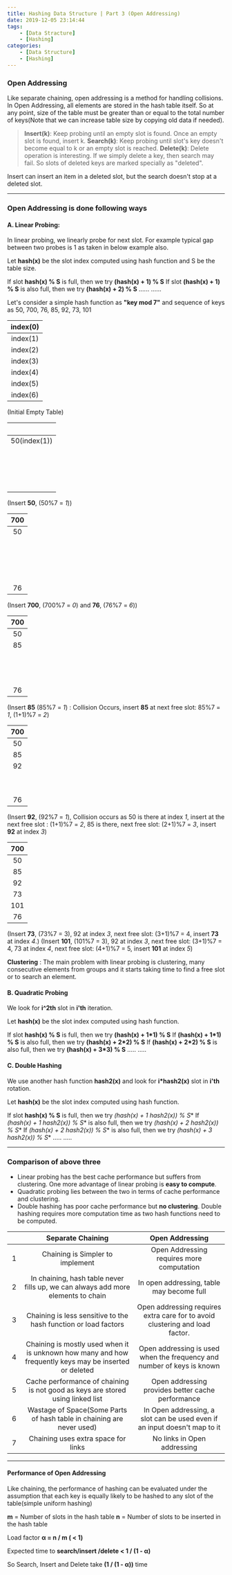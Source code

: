 ```yaml
---
title: Hashing Data Structure | Part 3 (Open Addressing)
date: 2019-12-05 23:14:44
tags:
    - [Data Stracture]
    - [Hashing]
categories:
    - [Data Structure]
    - [Hashing]
---
```


### Open Addressing
Like separate chaining, open addressing is a method for handling collisions. In Open Addressing, all elements are stored in the hash table itself. So at any point, size of the table must be greater than or equal to the total number of keys(Note that we can increase table size by copying old data if needed).

<!-- more -->

> **Insert(k)**: Keep probing until an empty slot is found. Once an empty slot is found, insert k.
> **Search(k)**: Keep probing until slot's key doesn't become equal to k or an empty slot is reached. 
> **Delete(k)**: Delete operation is interesting. If we simply delete a key, then search may fail. So slots of deleted keys are marked specially as "deleted".

Insert can insert an item in a deleted slot, but the search doesn't stop at a deleted slot. 

---

### Open Addressing is done following ways
#### A. Linear Probing: 
In linear probing, we linearly probe for next slot. For example typical gap between two probes is 1 as taken in below example also. 
	
Let **hash(x)** be the slot index computed using hash function and S be the table size. 
	
If slot **hash(x) % S** is full, then we try **(hash(x) + 1) % S**
If slot **(hash(x) + 1) % S** is also full, then we try **(hash(x) + 2) % S**
......
......


Let's consider a simple  hash function as **"key mod 7"** and sequence of keys as 50, 700, 76, 85, 92, 73, 101

| index(0) |
|:--------:|
| index(1) |
| index(2) |
| index(3) |
| index(4) |
| index(5) |
| index(6) |


(Initial Empty Table)

|    &emsp;    |
|:------------:|
| 50(index(1)) |
|    &emsp;    |
|    &emsp;    |
|    &emsp;    |
|    &emsp;    |


(Insert **50**, (50%7 = _1_))

|   700  |
|:------:|
|   50   |
| &emsp; |
| &emsp; |
| &emsp; |
| &emsp; |
|   76   |


(Insert **700**, (700%7 = _0_) and **76**, (76%7 = _6_))
		
|   700  |
|:------:|
|   50   |
|   85   |
| &emsp; |
| &emsp; |
| &emsp; |
|   76   |


(Insert **85** (85%7 = _1_) : Collision Occurs, insert **85** at next free slot: 85%7 = _1_, (1+1)%7 = _2_)
		
|   700  |
|:------:|
|   50   |
|   85   |
|   92   |
| &emsp; |
| &emsp; |
|   76   |


(Insert **92**, (92%7 = _1_), Collision occurs as 50 is there at index _1_, insert at the next free slot : (1+1)%7 = _2_, 85 is there, next free slot: (2+1)%7 = _3_, insert **92** at index _3_)
		
|   700  |
|:------:|
|   50   |
|   85   |
|   92   |
|   73   |
|   101  |
|   76   |


(Insert **73**, (73%7 = 3), 92 at index _3_, next free slot: (3+1)%7 = 4, insert **73** at index _4_.)
(Insert **101**, (101%7 = 3), 92 at index _3_, next free slot: (3+1)%7 = 4, 73 at index _4_, next free slot: (4+1)%7 = 5, insert **101** at index _5_)
		
**Clustering** : The main problem with linear probing is clustering, many consecutive elements from groups and it starts taking time to find a free slot or to search an element. 

#### B. Quadratic Probing
We look for **i^2th** slot in **i'th** iteration.
	
Let **hash(x)** be the slot index computed using hash function.

If slot **hash(x) % S** is full, then we try **(hash(x) + 1*1) % S**
If **(hash(x) + 1*1) % S** is also full, then we try **(hash(x) + 2*2) % S**
If **(hash(x) + 2*2) % S** is also full, then we try **(hash(x) + 3*3) % S**
.....
.....

#### C. Double Hashing
We use another hash function **hash2(x)** and look for **i*hash2(x)** slot in **i'th** rotation.

Let **hash(x)** be the slot index computed using hash function.

If slot **hash(x) % S** is full, then we try **(hash(x) + 1* hash2(x)) % S**
If **(hash(x) + 1* hash2(x)) % S** is also full, then we try **(hash(x) + 2* hash2(x)) % S**
If **(hash(x) + 2* hash2(x)) % S** is also full, then we try **(hash(x) + 3* hash2(x)) % S**
.....
.....
	

---

### Comparison of above three
- Linear probing has the best cache performance but suffers from clustering. One more advantage of linear probing is **easy to compute**.
- Quadratic probing lies between the two in terms of cache performance and clustering. 
- Double hashing has poor cache performance but **no clustering**. Double hashing requires more computation time as two hash functions need to be computed. 


| &emsp; | Separate Chaining	 | Open Addressing |
|:------:|:---------------------:|:---------------:|
|   1    |	Chaining is Simpler to implement |	Open Addressing requires more computation |
|   2    |	In chaining, hash table never fills up, we can always add more elements to chain |	In open addressing, table may become full |
|   3    |	Chaining is less sensitive to the hash function or load factors |	Open addressing requires extra care for to avoid clustering and load factor. |
|   4    |	Chaining is mostly used when it is unknown how many and how frequently keys may be inserted or deleted |	Open addressing is used when the frequency and number of keys is known |
|   5    |	Cache performance of chaining is not good as keys are stored using linked list |	Open addressing provides better cache performance |
|   6    |	Wastage of Space(Some Parts of hash table in chaining are never used) |	In Open addressing, a slot can be used even if an input doesn't map to it |
|   7    |	Chaining uses extra space for links	 | No links in Open addressing |

---

#### Performance of Open Addressing
Like chaining, the performance of hashing can be evaluated under the assumption that each key is equally likely to be hashed to any slot of the table(simple uniform hashing)

**m** = Number of slots in the hash table
**n** = Number of slots to be inserted in the hash table

Load factor **α = n / m ( < 1)**

Expected time to **search/insert /delete < 1 / (1 - α)**

So Search, Insert and Delete take **(1 / (1 - α))** time
